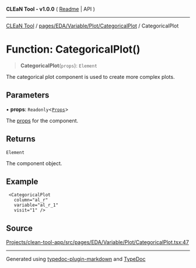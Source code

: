 **CLEaN Tool - v1.0.0** ( [Readme](../../../../../../README.md) \| API )

***

[CLEaN Tool](../../../../../../modules.md) / [pages/EDA/Variable/Plot/CategoricalPlot](../README.md) / CategoricalPlot

# Function: CategoricalPlot()

> **CategoricalPlot**(`props`): `Element`

The categorical plot component is used to create more complex plots.

## Parameters

▪ **props**: `Readonly`\<[`Props`](../private/interfaces/Props.md)\>

The [props](../private/interfaces/Props.md) for the component.

## Returns

`Element`

The component object.

## Example

```tsx
 <CategoricalPlot
   column="al_r"
   variable="al_r_1"
   visit="1" />
```

## Source

[Projects/clean-tool-app/src/pages/EDA/Variable/Plot/CategoricalPlot.tsx:47](https://github.com/yuckyh/clean-tool-app/)

***

Generated using [typedoc-plugin-markdown](https://www.npmjs.com/package/typedoc-plugin-markdown) and [TypeDoc](https://typedoc.org/)
